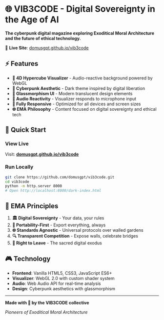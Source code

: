 # 🌐 VIB3CODE - Digital Sovereignty in the Age of AI

**The cyberpunk digital magazine exploring Exoditical Moral Architecture and the future of ethical technology.**

🔗 **Live Site**: [domusgpt.github.io/vib3code](https://domusgpt.github.io/vib3code/)

## ⚡ Features

- **🔮 4D Hypercube Visualizer** - Audio-reactive background powered by WebGL
- **🌈 Cyberpunk Aesthetic** - Dark theme inspired by digital liberation
- **💫 Glassmorphism UI** - Modern translucent design elements  
- **🎵 Audio Reactivity** - Visualizer responds to microphone input
- **📱 Fully Responsive** - Optimized for all devices and screen sizes
- **🌐 EMA Philosophy** - Content focused on digital sovereignty and ethical tech

## 🚀 Quick Start

### View Live
Visit: **[domusgpt.github.io/vib3code](https://domusgpt.github.io/vib3code/)**

### Run Locally
```bash
git clone https://github.com/domusgpt/vib3code.git
cd vib3code
python -m http.server 8000
# Open http://localhost:8000/dark-index.html
```

## 🌟 EMA Principles

1. **🏛️ Digital Sovereignty** - Your data, your rules
2. **🚀 Portability-First** - Export everything, always  
3. **🌐 Standards Agnostic** - Universal protocols over walled gardens
4. **🔍 Transparent Competition** - Expose walls, celebrate bridges
5. **🚪 Right to Leave** - The sacred digital exodus

## 🎮 Technology

- **Frontend**: Vanilla HTML5, CSS3, JavaScript ES6+
- **Visualizer**: WebGL 2.0 with custom shader system
- **Audio**: Web Audio API for real-time analysis
- **Design**: Cyberpunk aesthetics with glassmorphism

---

**Made with 💜 by the VIB3CODE collective**

*Pioneers of Exoditical Moral Architecture*